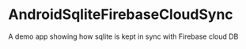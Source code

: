 # AndroidSqliteFirebaseCloudSync
A demo app showing how sqlite is kept in sync with Firebase cloud DB
